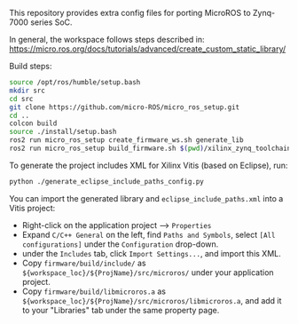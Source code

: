 This repository provides extra config files for porting MicroROS to Zynq-7000 series SoC.

In general, the workspace follows steps described in: https://micro.ros.org/docs/tutorials/advanced/create_custom_static_library/

Build steps:
```sh
source /opt/ros/humble/setup.bash
mkdir src
cd src
git clone https://github.com/micro-ROS/micro_ros_setup.git
cd ..
colcon build
source ./install/setup.bash
ros2 run micro_ros_setup create_firmware_ws.sh generate_lib
ros2 run micro_ros_setup build_firmware.sh $(pwd)/xilinx_zynq_toolchain.cmake $(pwd)/xilinx_zynq_colcon.meta
```

To generate the project includes XML for Xilinx Vitis (based on Eclipse), run:
```sh
python ./generate_eclipse_include_paths_config.py
```
You can import the generated library and `eclipse_include_paths.xml` into a Vitis project:
- Right-click on the application project --> `Properties`
- Expand `C/C++ General` on the left, find `Paths and Symbols`, select `[All configurations]` under the `Configuration` drop-down.
- under the `Includes` tab, click `Import Settings...`, and import this XML.
- Copy `firmware/build/include/` as `${workspace_loc}/${ProjName}/src/microros/` under your application project.
- Copy `firmware/build/libmicroros.a` as `${workspace_loc}/${ProjName}/src/microros/libmicroros.a`, and add it to your "Libraries" tab under the same property page.
